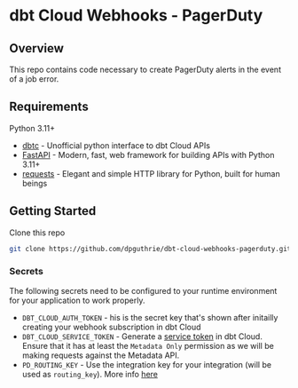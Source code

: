 # dbt Cloud Webhooks - PagerDuty

## Overview

This repo contains code necessary to create PagerDuty alerts in the event of a job error.

## Requirements

Python 3.11+

- [dbtc](https://dbtc.dpguthrie.com) - Unofficial python interface to dbt Cloud APIs
- [FastAPI](https://fastapi.tiangolo.com) - Modern, fast, web framework for building APIs with Python 3.11+
- [requests](https://requests.readthedocs.io/en/latest/) - Elegant and simple HTTP library for Python, built for human beings

## Getting Started

Clone this repo

```bash
git clone https://github.com/dpguthrie/dbt-cloud-webhooks-pagerduty.git
```

### Secrets

The following secrets need to be configured to your runtime environment for your application to work properly.

- `DBT_CLOUD_AUTH_TOKEN` - his is the secret key that's shown after initailly creating your webhook subscription in dbt Cloud
- `DBT_CLOUD_SERVICE_TOKEN` - Generate a [service token](https://docs.getdbt.com/docs/dbt-cloud-apis/service-tokens#generating-service-account-tokens) in dbt Cloud. Ensure that it has at least the `Metadata Only` permission as we will be making requests against the Metadata API.
- `PD_ROUTING_KEY` - Use the integration key for your integration (will be used as `routing_key`). More info [here](https://developer.pagerduty.com/docs/ZG9jOjExMDI5NTgw-events-api-v2-overview#getting-started)
